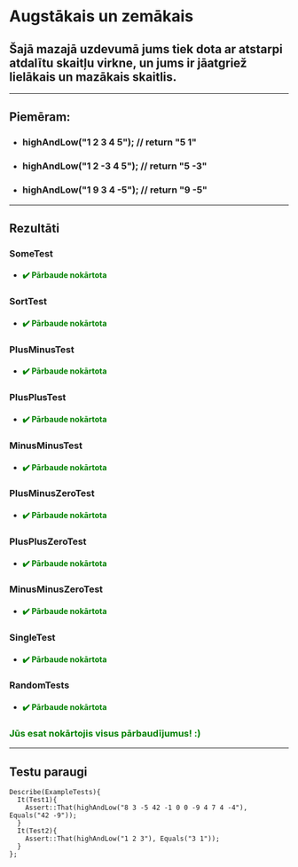 # **Augstākais un zemākais**

## **Šajā mazajā uzdevumā jums tiek dota ar atstarpi atdalītu skaitļu virkne, un jums ir jāatgriež lielākais un mazākais skaitlis.**
------
## **Piemēram:**

* ### highAndLow("1 2 3 4 5");  // return "5 1"
* ### highAndLow("1 2 -3 4 5"); // return "5 -3"
* ### highAndLow("1 9 3 4 -5"); // return "9 -5"
  
---
## **Rezultāti**


###    SomeTest
- #### <span style="color:green">:heavy_check_mark: Pārbaude nokārtota</span>

###    SortTest
- #### <span style="color:green">:heavy_check_mark: Pārbaude nokārtota</span>

###    PlusMinusTest
- #### <span style="color:green">:heavy_check_mark: Pārbaude nokārtota</span>

###    PlusPlusTest
- #### <span style="color:green">:heavy_check_mark: Pārbaude nokārtota</span>
###    MinusMinusTest
- #### <span style="color:green">:heavy_check_mark: Pārbaude nokārtota</span>

###    PlusMinusZeroTest
- #### <span style="color:green">:heavy_check_mark: Pārbaude nokārtota</span>


###    PlusPlusZeroTest
- #### <span style="color:green">:heavy_check_mark: Pārbaude nokārtota</span>

###    MinusMinusZeroTest
- #### <span style="color:green">:heavy_check_mark: Pārbaude nokārtota</span>
###    SingleTest
- #### <span style="color:green">:heavy_check_mark: Pārbaude nokārtota</span>

###    RandomTests
- #### <span style="color:green">:heavy_check_mark: Pārbaude nokārtota</span>



### <span style="color:green"> Jūs esat nokārtojis visus pārbaudījumus! :)</span>

---
## **Testu paraugi**
```
Describe(ExampleTests){
  It(Test1){
    Assert::That(highAndLow("8 3 -5 42 -1 0 0 -9 4 7 4 -4"), Equals("42 -9"));
  }
  It(Test2){
    Assert::That(highAndLow("1 2 3"), Equals("3 1"));
  }
};